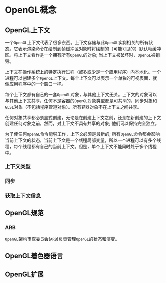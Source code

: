 # OpenGL概念

## OpenGL上下文

一个`OpenGL`上下文代表了很多东西。上下文存储与此`OpenGL`实例相关的所有状态。它表示渲染命令在绘制到帧缓冲区对象时将绘制的（可能可见的）默认帧缓冲区。将上下文看作是一个拥有所有`OpenGL`的对象; 当上下文被破坏时，`OpenGL`被销毁。

上下文在操作系统上的特定执行过程（或多或少是一个应用程序）内本地化。一个进程可以创建多个`OpenGL`上下文。每个上下文可以表示一个单独的可视表面，就像应用程序中的一个窗口一样。

每个上下文都有自己的一套`OpenGL`对象，与其他上下文无关。上下文的对象可以与其他上下文共享。任何不是容器的`OpenGL`对象类型都是可共享的，同步对象和`GLSL`对象（不包括程序管道对象）。所有容器对象不在上下文之间共享。

任何对象共享都必须显式创建，无论是在创建上下文之前，还是在新创建的上下文创建任何对象之前。然而，对上下文不具有共享的对象; 他们可以保持完全独立。

为了使任何`OpenGL`命令能够工作，上下文必须是最新的; 所有`OpenGL`命令都会影响当前上下文的状态。当前上下文是一个线程局部变量，所以一个进程可以有多个线程，每个线程都有自己的当前上下文。但是，单个上下文不能同时处于多个线程中。

### 上下文类型

### 同步

### 获取上下文信息

## OpenGL规范

### ARB

`OpenGL`架构审查委员会(`ARB`)负责管理`OpenGL`的状态和演变。

## OpenGL着色器语言

## OpenGL扩展